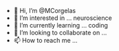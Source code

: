 - 👋 Hi, I’m @MCorgelas
- 👀 I’m interested in ... neuroscience
- 🌱 I’m currently learning ... coding
- 💞️ I’m looking to collaborate on ...
- 📫 How to reach me ...

<!---
MCorgelas/MCorgelas is a ✨ special ✨ repository because its `README.md` (this file) appears on your GitHub profile.
You can click the Preview link to take a look at your changes.
--->
